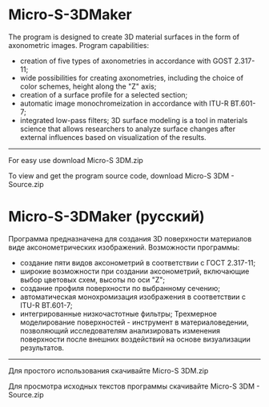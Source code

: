 # Micro-S-3DMaker
The program is designed to create 3D material surfaces in the form of axonometric images.
Program capabilities:
- creation of five types of axonometries in accordance with GOST 2.317-11;
- wide possibilities for creating axonometries, including the choice of color schemes, height along the "Z" axis;
- creation of a surface profile for a selected section;
- automatic image monochromeization in accordance with ITU-R BT.601-7;
- integrated low-pass filters;
3D surface modeling is a tool in materials science that allows researchers to analyze surface changes after external influences based on visualization of the results.
---
For easy use download Micro-S 3DM.zip

To view and get the program source code, download Micro-S 3DM - Source.zip


# Micro-S-3DMaker (русский)
Программа предназначена для создания 3D поверхности материалов виде аксонометрических изображений.
Возможности программы:
- создание пяти видов аксонометрий в соответствии с ГОСТ 2.317-11;
- широкие возможности при создании аксонометрий, включающие выбор цветовых схем, высоты по оси "Z";
- создание профиля поверхности по выбранному сечению;
- автоматическая монохромизация изображения в соответствии с ITU-R BT.601-7;
- интегрированные низкочастотные фильтры;
Трехмерное моделирование поверхностей - инструмент в материаловедении, позволяющий исследователям анализировать изменения поверхности после внешних воздействий на основе визуализации результатов.
---
Для простого использования скачивайте Micro-S 3DM.zip

Для просмотра исходных текстов программы скачивайте Micro-S 3DM - Source.zip
